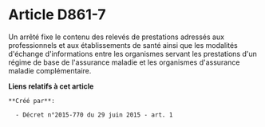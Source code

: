 # Article D861-7

Un arrêté fixe le contenu des relevés de prestations adressés aux professionnels et aux établissements de santé ainsi que les
modalités d'échange d'informations entre les organismes servant les prestations d'un régime de base de l'assurance maladie et
les organismes d'assurance maladie complémentaire.

**Liens relatifs à cet article**

	**Créé par**:

	  - Décret n°2015-770 du 29 juin 2015 - art. 1

